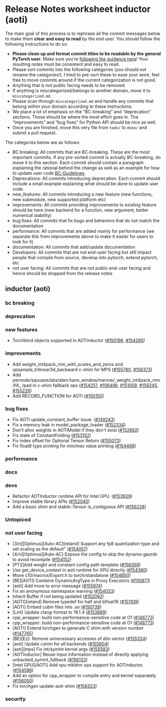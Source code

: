 
# Release Notes worksheet inductor (aoti)

The main goal of this process is to rephrase all the commit messages below to make them **clear and easy to read** by the end user. You should follow the following instructions to do so:

* **Please clean up and format commit titles to be readable by the general PyTorch user.** Make sure you're [following the guidance here](https://docs.google.com/document/d/14OmgGBr1w6gl1VO47GGGdwrIaUNr92DFhQbY_NEk8mQ/edit)! Your resulting notes must be consistent and easy to read.
* Please sort commits into the following categories (you should not rename the categories!), I tried to pre-sort these to ease your work, feel free to move commits around if the current categorization is not good.
* Anything that is not public facing needs to be removed.
* If anything is miscategorized/belongs to another domain, move it to `miscategorized.md`.
* Please scan through `miscategorized.md` and handle any commits that belong within your domain according to these instructions.
* We place a lot of emphasis on the “BC-breaking” and “deprecation” sections. Those should be where the most effort goes in. The “improvements” and “bug fixes” for Python API should be nice as well.
* Once you are finished, move this very file from `todo/` to `done/` and submit a pull request.

The categories below are as follows:

* BC breaking: All commits that are BC-breaking. These are the most important commits. If any pre-sorted commit is actually BC-breaking, do move it to this section. Each commit should contain a paragraph explaining the rational behind the change as well as an example for how to update user code [BC-Guidelines](https://docs.google.com/document/d/14OmgGBr1w6gl1VO47GGGdwrIaUNr92DFhQbY_NEk8mQ/edit#heading=h.a9htwgvvec1m).
* Deprecations: All commits introducing deprecation. Each commit should include a small example explaining what should be done to update user code.
* new_features: All commits introducing a new feature (new functions, new submodule, new supported platform etc)
* improvements: All commits providing improvements to existing feature should be here (new backend for a function, new argument, better numerical stability)
* bug fixes: All commits that fix bugs and behaviors that do not match the documentation
* performance: All commits that are added mainly for performance (we separate this from improvements above to make it easier for users to look for it)
* documentation: All commits that add/update documentation
* Developers: All commits that are not end-user facing but still impact people that compile from source, develop into pytorch, extend pytorch, etc
* not user facing: All commits that are not public end-user facing and hence should be dropped from the release notes

## inductor (aoti)
### bc breaking
### deprecation
### new features
- Torchbind objects supported in AOTInductor ([#150196](https://github.com/pytorch/pytorch/pull/150196), [#154265](https://github.com/pytorch/pytorch/pull/154265))
### improvements
- Add weight_int4pack_mm_with_scales_and_zeros and upsample_trilinear3d_backward c-shim for MPS ([#155780](https://github.com/pytorch/pytorch/pull/155780), [#156373](https://github.com/pytorch/pytorch/pull/156373))
- Add permute/squueze/abs/aten.hann_window/narrow/_weight_int4pack_mm/fill\_ /pad in c-shim fallback ops ([#154251](https://github.com/pytorch/pytorch/pull/154251), [#156496](https://github.com/pytorch/pytorch/pull/156496), [#151059](https://github.com/pytorch/pytorch/pull/151059), [#156245](https://github.com/pytorch/pytorch/pull/156245), [#155226](https://github.com/pytorch/pytorch/pull/155226))
- Add RECORD_FUNCTION for AOTI ([#150150](https://github.com/pytorch/pytorch/pull/150150))
### bug fixes
- Fix AOTI update_constant_buffer issue. ([#149243](https://github.com/pytorch/pytorch/pull/149243))
- Fix a memory leak in model_package_loader ([#152334](https://github.com/pytorch/pytorch/pull/152334))
- Don't alloc weights in AOTIModel if they don't exist ([#152692](https://github.com/pytorch/pytorch/pull/152692))
- Fix state of ConstantFolding ([#153152](https://github.com/pytorch/pytorch/pull/153152))
- Fix index offset for Optional Tensor Return ([#155073](https://github.com/pytorch/pytorch/pull/155073))
- Fix float8 type printing for min/max value printing ([#154466](https://github.com/pytorch/pytorch/pull/154466))
### performance
### docs
### devs
- Refactor AOTInductor runtime API for Intel GPU. ([#153929](https://github.com/pytorch/pytorch/pull/153929))
- Improve stable library APIs ([#152040](https://github.com/pytorch/pytorch/pull/152040))
- Add a basic shim and stable::Tensor is_contiguous API ([#156228](https://github.com/pytorch/pytorch/pull/156228))
### Untopiced


### not user facing
- [3/n][Optimus][Auto-AC][reland] Support any fp8 quantization type and set scaling as the default" ([#154057](https://github.com/pytorch/pytorch/pull/154057))
- [4/n][Optimus][Auto-AC] Expose the config to skip the dynamo gaurds to avoid recompile ([#154152](https://github.com/pytorch/pytorch/pull/154152))
- [PT2]Add weight and constant config path template ([#156359](https://github.com/pytorch/pytorch/pull/156359))
- Use get_device_context in aoti runtime for XPU directly ([#154360](https://github.com/pytorch/pytorch/pull/154360))
- Move c10/macros/Export.h to torch/standalone ([#154850](https://github.com/pytorch/pytorch/pull/154850))
- [BE][AOTI] Combine DynamicArgType in Proxy Executors ([#155871](https://github.com/pytorch/pytorch/pull/155871))
- [aoti] Add more to error message ([#155974](https://github.com/pytorch/pytorch/pull/155974))
- Fix an anonymous namespace warning ([#154033](https://github.com/pytorch/pytorch/pull/154033))
- Inherit Buffer if not being updated ([#152092](https://github.com/pytorch/pytorch/pull/152092))
- [AOTI][reland] Remove typedef for half and bfloat16 ([#151109](https://github.com/pytorch/pytorch/pull/151109))
- [AOTI] Embed cubin files into .so ([#150739](https://github.com/pytorch/pytorch/pull/150739))
- [Lint] Update clang-format to 19.1.4 ([#153889](https://github.com/pytorch/pytorch/pull/153889))
- cpp_wrapper: build non-performance-sensitive code at O1 ([#148773](https://github.com/pytorch/pytorch/pull/148773))
- cpp_wrapper: build non-performance-sensitive code at O1 ([#148773](https://github.com/pytorch/pytorch/pull/148773))
- [AOTI] Extend torchgen to generate C shim with version number ([#147745](https://github.com/pytorch/pytorch/pull/147745))
- [BE][Ez]: Remove unnecessary accesses of dim vector ([#155334](https://github.com/pytorch/pytorch/pull/155334))
- [aoti] Update cshim for all backends ([#155604](https://github.com/pytorch/pytorch/pull/155604))
- [aoti][mps] Fix int/symint kernel args ([#155583](https://github.com/pytorch/pytorch/pull/155583))
- [AOTInductor] Reuse input information instead of directly applying unbacked_symint_fallback ([#156133](https://github.com/pytorch/pytorch/pull/156133))
- [Intel GPU][AOTI] Add xpu mkldnn ops support for AOTInductor. ([#154586](https://github.com/pytorch/pytorch/pull/154586))
- Add an option for cpp_wrapper to compile entry and kernel separately ([#156050](https://github.com/pytorch/pytorch/pull/156050))
- Fix torchgen update-aoti-shim ([#156323](https://github.com/pytorch/pytorch/pull/156323))
### security
